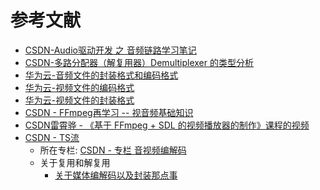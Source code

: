 # 参考文献

- [CSDN-Audio驱动开发 之 音频链路学习笔记](https://blog.csdn.net/Qidi_Huang/article/details/52032132?ops_request_misc=%257B%2522request%255Fid%2522%253A%2522167048569716782388018550%2522%252C%2522scm%2522%253A%252220140713.130102334..%2522%257D&request_id=167048569716782388018550&biz_id=0&utm_medium=distribute.pc_search_result.none-task-blog-2~all~sobaiduend~default-1-52032132-null-null.142^v68^pc_rank_34_queryrelevant25,201^v4^add_ask,213^v2^t3_control1&utm_term=%E9%9F%B3%E9%A2%91%E9%93%BE%E8%B7%AF&spm=1018.2226.3001.4187)
- [CSDN-多路分配器（解复用器）Demultiplexer 的类型分析](https://blog.csdn.net/qq_41657005/article/details/119743210?ops_request_misc=%257B%2522request%255Fid%2522%253A%2522167074835916800186568174%2522%252C%2522scm%2522%253A%252220140713.130102334..%2522%257D&request_id=167074835916800186568174&biz_id=0&utm_medium=distribute.pc_search_result.none-task-blog-2~all~sobaiduend~default-1-119743210-null-null.142^v68^pc_rank_34_queryrelevant25,201^v4^add_ask,213^v2^t3_control1&utm_term=%E8%A7%A3%E5%A4%8D%E7%94%A8&spm=1018.2226.3001.4187)
- [华为云-音频文件的封装格式和编码格式](https://bbs.huaweicloud.com/blogs/363632)
- [华为云-视频文件的编码格式](https://bbs.huaweicloud.com/blogs/363630)
- [华为云-视频文件的封装格式](https://bbs.huaweicloud.com/blogs/363565)
- [CSDN - FFmpeg再学习 -- 视音频基础知识](https://blog.csdn.net/qq_29350001/article/details/74912348)
- [CSDN雷霄骅 - 《基于 FFmpeg + SDL 的视频播放器的制作》课程的视频](https://blog.csdn.net/leixiaohua1020/article/details/47068015)
- [CSDN - TS流](https://blog.csdn.net/yangguoyu8023/article/details/98451866?ops_request_misc=%257B%2522request%255Fid%2522%253A%2522167514810816800182753373%2522%252C%2522scm%2522%253A%252220140713.130102334..%2522%257D&request_id=167514810816800182753373&biz_id=0&utm_medium=distribute.pc_search_result.none-task-blog-2~all~top_positive~default-1-98451866-null-null.142^v71^js_top,201^v4^add_ask&utm_term=TS%E6%B5%81&spm=1018.2226.3001.4187)
  - 所在专栏: [CSDN - 专栏 音视频编解码](https://blog.csdn.net/yangguoyu8023/category_9153627.html)
  - 关于复用和解复用
    - [关于媒体编解码以及封装那点事](https://blog.csdn.net/ericbar/article/details/79883203)
